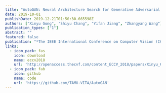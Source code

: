 ```yaml
---
title: "AutoGAN: Neural Architecture Search for Generative Adversarial Networks"
date: 2019-10-01
publishDate: 2019-12-21T01:50:30.665598Z
authors: ["Xinyu Gong", "Shiyu Chang", "Yifan Jiang", "Zhangyang Wang"]
publication_types: ["1"]
abstract: ""
featured: false
publication: "*The IEEE International Conference on Computer Vision (ICCV)*"
links:
  - icon_pack: fas
    icon: download
    name: eccv2018
    url: 'http://openaccess.thecvf.com/content_ECCV_2018/papers/Xinyu_Gong_Neural_Stereoscopic_Image_ECCV_2018_paper.pdf'
  - icon_pack: fab
    icon: github
    name: code
    url: 'https://github.com/TAMU-VITA/AutoGAN'
---
```


